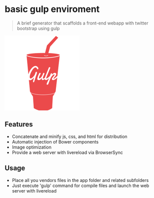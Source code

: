 # basic gulp enviroment
> A brief generator that scaffolds a front-end webapp with twitter bootstrap using gulp

![](gulp.png)
## Features
* Concatenate and minify js, css, and html for distribution
* Automatic injection of Bower components
* Image optimization
* Provide a web server with livereload via BrowserSync

## Usage
* Place all you vendors files in the app folder and related subfolders
* Just execute 'gulp' command for compile files and launch the web server with livereload
